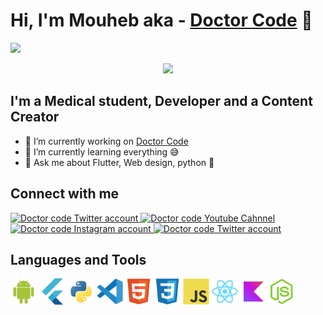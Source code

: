 # Hi, I'm Mouheb aka - [Doctor Code](https://www.youtube.com/c/doctorcode9) 👋
![](https://komarev.com/ghpvc/?username=doctorcode9&color=blue&style=for-the-badge)
<center>
<img src="https://media0.giphy.com/media/qgQUggAC3Pfv687qPC/giphy.gif?cid=ecf05e470wiivnekxhe647ezupmu99zoyuqkf65pj6dx2oxz&rid=giphy.gif&ct=g">
</center>

## I'm a Medical student, Developer and a Content Creator 
- 🔭 I’m currently working on [Doctor Code](https://www.youtube.com/c/doctorcode9)
- 🌱 I’m currently learning everything 😅
- 💬 Ask me about Flutter, Web design, python 🐍


## Connect with me
<a href="https://twitter.com/DoctorCode2" target="_blank">
<img alt="Doctor code Twitter account" src="https://cdn.jsdelivr.net/npm/simple-icons@3.13.0/icons/twitter.svg" width="24px">
</a>
<a href="https://www.youtube.com/c/doctorcode9" target="_blank">
<img alt="Doctor code Youtube Cahnnel" src="https://cdn.jsdelivr.net/npm/simple-icons@3.13.0/icons/youtube.svg" width="24px">
</a>
<a href="https://www.instagram.com/doctorcode9/" target="_blank">
<img alt="Doctor code Instagram account" src="https://cdn.jsdelivr.net/npm/simple-icons@3.13.0/icons/instagram.svg" width="24px">
</a>
<a href="https://www.upwork.com/freelancers/~01046f94bd8a650d0b" target="_blank">
<img alt="Doctor code Twitter account" src="https://cdn.jsdelivr.net/npm/simple-icons@3.13.0/icons/upwork.svg" width="24px">
</a>

## Languages and Tools
<p>
<img src="https://raw.githubusercontent.com/devicons/devicon/master/icons/android/android-plain.svg" alt="Android Logo" width="42px">
<img src="https://raw.githubusercontent.com/devicons/devicon/master/icons/flutter/flutter-original.svg" alt="Android Logo" width="42px">
<img src="https://raw.githubusercontent.com/devicons/devicon/master/icons/python/python-original.svg" alt="Android Logo" width="42px">
<img src="https://raw.githubusercontent.com/devicons/devicon/master/icons/vscode/vscode-original.svg" alt="html5 Logo" width="42px">
<img src="https://raw.githubusercontent.com/devicons/devicon/master/icons/html5/html5-original.svg" alt="css 3 Logo" width="42px">
<img src="https://raw.githubusercontent.com/devicons/devicon/master/icons/css3/css3-original.svg" alt="java script Logo" width="42px">
<img src="https://raw.githubusercontent.com/devicons/devicon/master/icons/javascript/javascript-original.svg" alt="React Logo" width="42px">
<img src="https://raw.githubusercontent.com/devicons/devicon/master/icons/react/react-original.svg" alt="Kotlin Logo" width="42px">
<img src="https://raw.githubusercontent.com/devicons/devicon/master/icons/kotlin/kotlin-original.svg" alt="Node js Logo" width="42px">
<img src="https://raw.githubusercontent.com/devicons/devicon/master/icons/nodejs/nodejs-original.svg" alt="Android Logo" width="42px">
</p>
